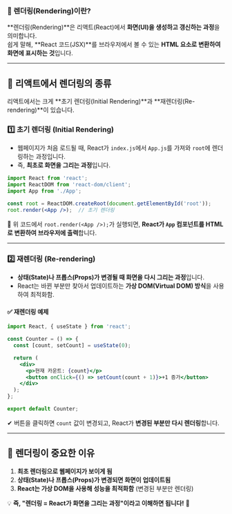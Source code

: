 ### 🎨 **렌더링(Rendering)이란?**
**렌더링(Rendering)**은 리액트(React)에서 **화면(UI)을 생성하고 갱신하는 과정**을 의미합니다.  
쉽게 말해, **React 코드(JSX)**를 브라우저에서 볼 수 있는 **HTML 요소로 변환하여 화면에 표시하는 것**입니다.

---

## **📌 리액트에서 렌더링의 종류**
리액트에서는 크게 **초기 렌더링(Initial Rendering)**과 **재렌더링(Re-rendering)**이 있습니다.

### 1️⃣ **초기 렌더링 (Initial Rendering)**
- 웹페이지가 처음 로드될 때, React가 `index.js`에서 `App.js`를 가져와 `root`에 렌더링하는 과정입니다.
- 즉, **최초로 화면을 그리는 과정**입니다.

```jsx
import React from 'react';
import ReactDOM from 'react-dom/client';
import App from './App';

const root = ReactDOM.createRoot(document.getElementById('root'));
root.render(<App />);  // 초기 렌더링
```
📌 위 코드에서 `root.render(<App />);`가 실행되면, **React가 `App` 컴포넌트를 HTML로 변환하여 브라우저에 출력**합니다.

---

### 2️⃣ **재렌더링 (Re-rendering)**
- **상태(State)나 프롭스(Props)가 변경될 때 화면을 다시 그리는 과정**입니다.
- React는 바뀐 부분만 찾아서 업데이트하는 **가상 DOM(Virtual DOM) 방식**을 사용하여 최적화함.

#### ✅ 재렌더링 예제
```jsx
import React, { useState } from 'react';

const Counter = () => {
  const [count, setCount] = useState(0);

  return (
    <div>
      <p>현재 카운트: {count}</p>
      <button onClick={() => setCount(count + 1)}>+1 증가</button>
    </div>
  );
};

export default Counter;
```
✔ 버튼을 클릭하면 `count` 값이 변경되고, React가 **변경된 부분만 다시 렌더링**합니다.

---

## **📌 렌더링이 중요한 이유**
1. **최초 렌더링으로 웹페이지가 보이게 됨**
2. **상태(State)나 프롭스(Props)가 변경되면 화면이 업데이트됨**
3. **React는 가상 DOM을 사용해 성능을 최적화함** (변경된 부분만 렌더링)

💡 **즉, "렌더링 = React가 화면을 그리는 과정"이라고 이해하면 됩니다!** 🚀
